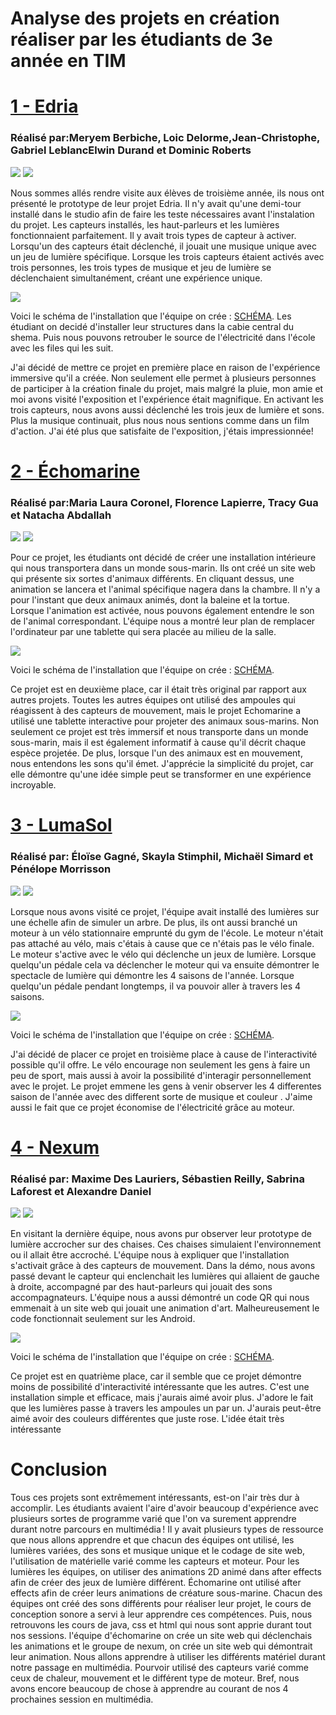 <h1>Analyse des projets en création réaliser par les étudiants de 3e année en TIM</h1>

<h1><a href="https://tim-montmorency.com/2023/projets/EDRIA/docs/web/index.html">1 - Edria</a></h1>
<h3>Réalisé par:Meryem Berbiche, Loic Delorme,Jean-Christophe, Gabriel LeblancElwin Durand et Dominic Roberts</h3>
<img src="Photo/edria_demo.png">
<img src="Photo/edria_ordinateur.png">

Nous sommes allés rendre visite aux élèves de troisième année, ils nous ont présenté le prototype de leur projet Edria. Il n'y avait qu'une demi-tour installé dans le studio afin de faire les teste nécessaires avant l'instalation du projet. Les capteurs installés, les haut-parleurs et les lumières fonctionnaient parfaitement. Il y avait trois types de capteur à activer. Lorsqu'un des capteurs était déclenché, il jouait une musique unique avec un jeu de lumière spécifique. Lorsque les trois capteurs étaient activés avec trois personnes, les trois types de musique et jeu de lumière se déclenchaient simultanément, créant une expérience unique.

<img src="Photo/edria_shema.png">


Voici le schéma de l'installation que l'équipe on crée : <a href="https://github.com/F-C-A/EDRIA/blob/main/docs/medias/schema_electrique.png">SCHÉMA</a>. 
Les étudiant on decidé d'installer leur structures dans la cabie central du shema. Puis nous pouvons retrouber le source de l'électricité dans l'école avec les files qui les suit.

J'ai décidé de mettre ce projet en première place en raison de l'expérience immersive qu'il a créée. Non seulement elle permet à plusieurs personnes de participer à la création finale du projet, mais malgré la pluie, mon amie et moi avons visité l'exposition et l'expérience était magnifique. En activant les trois capteurs, nous avons aussi déclenché les trois jeux de lumière et sons. Plus la musique continuait, plus nous nous sentions comme dans un film d'action. J'ai été plus que satisfaite de l'exposition, j'étais impressionnée!


<h1><a href="https://tim-montmorency.com/2023/projets/Echomarine/docs/web/index.html">2 - Échomarine</a></h1>
<h3>Réalisé par:Maria Laura Coronel, Florence Lapierre, Tracy Gua et Natacha Abdallah </h3>

<img src="Photo/echomarine_debut_projet2.png">
<img src="Photo/echomarine_debut_projet.png">

Pour ce projet, les étudiants ont décidé de créer une installation intérieure qui nous transportera dans un monde sous-marin. Ils ont créé un site web qui présente six sortes d'animaux différents. En cliquant dessus, une animation se lancera et l'animal spécifique nagera dans la chambre. Il n'y a pour l'instant que deux animaux animés, dont la baleine et la tortue. Lorsque l'animation est activée, nous pouvons également entendre le son de l'animal correspondant. L'équipe nous a montré leur plan de remplacer l'ordinateur par une tablette qui sera placée au milieu de la salle.

<img src="Photo/echomarine_shema.png">


Voici le schéma de l'installation que l'équipe on crée : <a href="https://github.com/Echomarine/Echomarine/tree/main/docs/preproduction#plantation">SCHÉMA</a>.

Ce projet est en deuxième place, car il était très original par rapport aux autres projets. Toutes les autres équipes ont utilisé des ampoules qui réagissent à des capteurs de mouvement, mais le projet Echomarine a utilisé une tablette interactive pour projeter des animaux sous-marins. Non seulement ce projet est très immersif et nous transporte dans un monde sous-marin, mais il est également informatif à cause qu'il décrit chaque espèce projetée. De plus, lorsque l'un des animaux est en mouvement, nous entendons les sons qu'il émet. J'apprécie la simplicité du projet, car elle démontre qu'une idée simple peut se transformer en une expérience incroyable.


<h1><a href="https://tim-montmorency.com/2023/projets/LumaSol/docs/web/index.html">3 - LumaSol</a></h1>
<h3>Réalisé par: Éloïse Gagné, Skayla Stimphil, Michaël Simard et Pénélope Morrisson</h3>

<img src="Photo/lumasol_debut_lumiere (1).png">
<img src="Photo/lumasol_debut_moteur (1).png">

Lorsque nous avons visité ce projet, l'équipe avait installé des lumières sur une échelle afin de simuler un arbre. De plus, ils ont aussi branché un moteur à un vélo stationnaire emprunté du gym de l'école. Le moteur n'était pas attaché au vélo, mais c'étais à cause que ce n'étais pas le vélo finale. Le moteur s'active avec le vélo qui déclenche un jeux de lumière. Lorsque quelqu'un pédale cela va déclencher le moteur qui va ensuite démontrer le spectacle de lumière qui démontre les 4 saisons de l'année. Lorsque quelqu'un pédale pendant longtemps, il va pouvoir aller à travers les 4 saisons.

<img src="Photo/lumasol_shema.png">

Voici le schéma de l'installation que l'équipe on crée : <a href="https://user-images.githubusercontent.com/70410591/215125260-d78220d7-4583-489d-9c77-34b1653faafd.png
">SCHÉMA</a>.

J'ai décidé de placer ce projet en troisième place à cause de l'interactivité possible qu'il offre. Le vélo encourage non seulement les gens à faire un peu de sport, mais aussi à avoir la possibilité d'interagir personnellement avec le projet. Le projet emmene les gens à venir observer les 4 differentes saison de l'année avec des different sorte de musique et couleur . J'aime aussi le fait que ce projet économise de l'électricité grâce au moteur.


<h1><a href="https://tim-montmorency.com/2023/projets/Nexum/docs/web/index.html">4 - Nexum</a></h1>
<h3>Réalisé par: Maxime Des Lauriers, Sébastien Reilly, Sabrina Laforest et  Alexandre Daniel</h3>

<img src="Photo/nexum_demo_lumiere.png">
<img src="Photo/nexum_ordinateur.png">

En visitant la dernière équipe, nous avons pur observer leur prototype de lumière accrocher sur des chaises. Ces chaises simulaient l'environnement ou il allait être accroché. L'équipe nous à expliquer que l'installation s'activait grâce à des capteurs de mouvement. Dans la démo, nous avons passé devant le capteur qui enclenchait les lumières qui allaient de gauche à droite, accompagné par des haut-parleurs qui jouait des sons accompagnateurs. L'équipe nous a aussi démontré un code QR qui nous emmenait à un site web qui jouait une animation d'art. Malheureusement le code fonctionnait seulement sur les Android.


<img src="Photo/nexum_shema.png">

Voici le schéma de l'installation que l'équipe on crée : <a href="https://tim-montmorency.com/2023/projets/Nexum/docs/journaux/medias/prise_1.png">SCHÉMA</a>.

Ce projet est en quatrième place, car il semble que ce projet démontre moins de possibilité d'interactivité intéressante que les autres. C'est une installation simple et efficace, mais j'aurais aimé avoir plus. J'adore le fait que les lumières passe à travers les ampoules un par un. J'aurais peut-être aimé avoir des couleurs différentes que juste rose. L'idée était très intéressante 


<h1>Conclusion</h1>

Tous ces projets sont extrêmement intéressants, est-on l'air très dur à accomplir. Les étudiants avaient l'aire d'avoir beaucoup d'expérience avec plusieurs sortes de programme varié que l'on va surement apprendre durant notre parcours en multimédia ! Il y avait plusieurs types de ressource que nous allons apprendre et que chacun des équipes ont utilisé, les lumières variées, des sons et musique unique et le codage de site web, l'utilisation de matérielle varié comme les capteurs et moteur. Pour les lumières les équipes, on utiliser des animations 2D animé dans after effects afin de créer des jeux de lumière différent. Échomarine ont utilisé after effects afin de créer leurs animations de créature sous-marine. Chacun des équipes ont créé des sons différents pour réaliser leur projet, le cours de conception sonore a servi à leur apprendre ces compétences. Puis, nous retrouvons les cours de java, css et html qui nous sont apprie durant tout nos sessions. l'équipe d'échomarine on crée un site web qui déclenchais les animations et le groupe de nexum, on crée un site web qui démontrait leur animation. Nous allons apprendre à utiliser les différents matériel durant notre passage en multimédia. Pourvoir utilisé des capteurs varié comme ceux de chaleur, mouvement et le différent type de moteur. Bref, nous avons encore beaucoup de chose à apprendre au courant de nos 4 prochaines session en multimédia.

